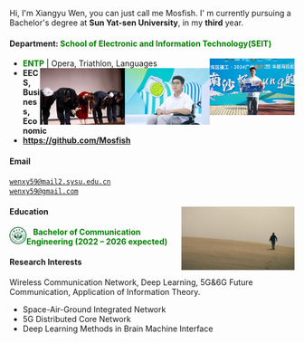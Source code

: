 Hi, I'm Xiangyu Wen, you can just call me Mosfish. I' m currently pursuing a Bachelor's degree at **Sun Yat-sen University**, in my **third** year.
#### Department: <span style="color: green;">**School of Electronic and Information Technology(SEIT)**</span>
- **<span style="color: green;">ENTP</span>** \| Opera, Triathlon, Languages
<img src="./static/assets/img/running.png" align='Right' alt="1"  width=150/><img src="./static/assets/img/onstage.png" align='Right' alt="1"  width=150/> <img src="./static/assets/img/stage.png"  alt="2" align='Right' width=150 /> <br>
- **EECS, Business, Economic**
- **https://github.com/Mosfish**
#### Email  
<code>wenxy59@mail2.sysu.edu.cn</code> <br>
<code>wenxy59@gmail.com</code>  

#### Education  <img src="./static/assets/img/desert.png" align='Right' alt="1"  width=200/> 

<img src="./static/assets/img/sysu_logo.png" 
     alt="sysu" 
     align='left' width=30/>
<span style="color: green;"> $~~$ **Bachelor of Communication Engineering (2022 – 2026 expected)**</span>  <br>

#### Research Interests  
Wireless Communication Network, Deep Learning, 5G&6G Future Communication, Application of Information Theory.
- Space-Air-Ground Integrated Network
- 5G Distributed Core Network
- Deep Learning Methods in Brain Machine Interface